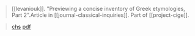 > [[levaniouk]]. "Previewing a concise inventory of Greek etymologies, Part 2".Article in [[journal-classical-inquiries]]. Part of [[project-cige]].

> [chs](https://classical-inquiries.chs.harvard.edu/previewing-a-concise-inventory-of-greek-etymologies-part-2/)
> [pdf](a/levaniouk2016-01-31.pdf)